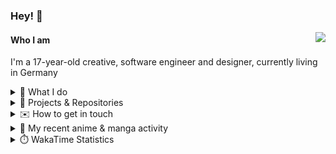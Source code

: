 ### Hey! 👋

[<img src="https://lanyard-profile-readme.vercel.app/api/228965621478588416" align="right">](https://discord.com/users/228965621478588416)

#### Who I am

I'm a 17-year-old creative, software engineer and designer, currently living in Germany

<details>
  <summary>💼 What I do</summary>

I currently am working on starting a publishing and management company for creatives.
I also am creative lead, community manager, and web developer at the Minecraft Server [Xenyria](https://xenyria.net) and the team behind it, [Pixelground Labs](https://pixelgroundlabs.com).
</details>

<details>
  <summary>📁 Projects & Repositories</summary>

<table>
    <thead>
        <tr>
            <th colspan=2>Svelte Libraries</th>
        </tr>
    </thead>
    <tbody>
        <tr>
            <td><a href="https://github.com/pixelgroundlabs/svelte-skinview3d">pixelgroundlabs/svelte-skinview3d</a></td>
            <td>A svelte component for rendering Minecraft SKins in 3D based on <a href="https://github.com/bs-community/skinview3d">skinview3d</a></td>
        </tr>
    </tbody>
    <thead>
        <tr>
            <th colspan=2>Minecraft Mods</th>
        </tr>
    </thead>
    <tbody>
        <tr>
            <td><a href="https://github.com/XenyriaNET/xeem">Xenyria Experience Enhancement Mod</a></td>
            <td>A client-side Minecraft Mod aiming to improve the experience on the Xenyria Minecraft Server</td>
        </tr>
    </tbody>
    <thead>
        <tr>
            <th colspan=2>Old Stuff</th>
        </tr>
    </thead>
    <tbody>
        <tr>
            <td><a href="https://github.com/OfficialCRUGG/lwstatus">lwstatus</a></td>
            <td>Lightweight webserver exposing various system metrics as a JSON endpoint and frontend</td>
        </tr>
        <tr>
            <td><a href="https://github.com/OfficialCRUGG/cfddns">cfddns / cloudflare-dyndns</a></td>
            <td>Simple application to run in the background that regularly checks for IP address changes and updates specific Cloudflare DNS Records accordingly. <s><i>Not sure how this still works...</i></s></td>
        </tr>
    </tbody>
</table>

</details>

<details>
  <summary>✉️ How to get in touch</summary>
  
> Sorted by how quickly you can expect a reply
- [Hit me up on Discord](https://discord.com/users/228965621478588416)
- [Hit me up on Twitter](https://twitter.com/cruggdev)
- [Send me a mail](mailto:me@crg.sh)
</details>


<details>
  <summary>🌸 My recent anime & manga activity</summary>
  
<!-- ANILIST_ACTIVITY:start -->

-   📺 Rewatched episode 1 - 6 of [Toradora!](https://anilist.co/anime/4224) (03:07, 17 December 2023)
-   📺 Plans to watch [WATATEN!: an Angel Flew Down to Me](https://anilist.co/anime/102680) (09:22, 13 December 2023)
-   📺 Plans to watch [SPY x FAMILY Season 2](https://anilist.co/anime/158927) (09:21, 13 December 2023)
-   📺 Completed [Scott Pilgrim Takes Off](https://anilist.co/anime/170206) (16:43, 30 November 2023)
-   📺 Watched episode 6 - 7 of [Scott Pilgrim Takes Off](https://anilist.co/anime/170206) (22:31, 23 November 2023)

<!-- ANILIST_ACTIVITY:end -->
</details>

<details>
  <summary>⏱️ WakaTime Statistics</summary>

<!--START_SECTION:waka-->

```txt
From: 08 December 2023 - To: 15 December 2023

Svelte       15 hrs 6 mins   ████████████████░░░░░░░░░   63.97 %
TypeScript   2 hrs 30 mins   ██▓░░░░░░░░░░░░░░░░░░░░░░   10.63 %
JSON         1 hr 28 mins    █▓░░░░░░░░░░░░░░░░░░░░░░░   06.21 %
CSS          1 hr 26 mins    █▓░░░░░░░░░░░░░░░░░░░░░░░   06.12 %
JavaScript   1 hr            █░░░░░░░░░░░░░░░░░░░░░░░░   04.27 %
```

<!--END_SECTION:waka-->
</details>
